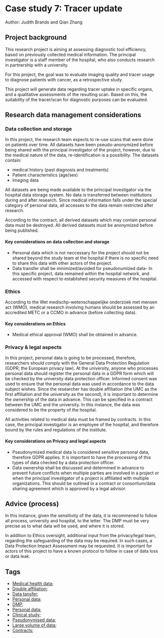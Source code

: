 # Case study 7: Tracer update

Author: Judith Brands and Qian Zhang

## Project background

This research project is aiming at assessing diagnostic tool efficiency, based on previously collected medical information. The principal investigator 
is a staff member of the hospital, who also conducts research in partnership with a university.

For this project, the goal was to evaluate imaging quality and tracer usage to diagnose patients with cancer, as a retrospective study.

This project will generate data regarding tracer uptake in specific organs, and a qualitative assessments of the resulting scan. 
Based on this, the suitability of the tracer/scan for diagnostic purposes can be evaluated.

## Research data management considerations

### Data collection and storage

In this project, the research team expects to re-use scans that were done on patients over time. 
All datasets have been pseudo-anonymized before being shared with the principal investigator of the project, however, due to the medical nature of the data, re-identification is a possibility. The datasets contain:
  - medical history (past diagnosis and treatments)
  - Patient characteristics (age/sex)
  - Imaging data

All datasets are being made available to the principal investigator via the hospital data storage system. No data is transferred between institutions during and after research. Since medical information falls under the special category of personal data, all accesses to the data remain restricted after research.  

According to the contract, all derived datasets which may contain personal data must be destroyed. All derived datasets must be anonymized before being published.

#### Key considerations on data collection and storage
- Personal data which is not neccessary for the project should not be shared beyond the study team at the hospital if there is no specific need to share this data with other actors of the project. 
- Data transfer shall be minimized/avoided for pseudonumized data- In this specific project, data remained within the hospital network, and accessed with respect to established security measures of the hospital.

### Ethics 

According to the Wet medischp-wetenschappelijke onderzoek met mensen act (WMO), medical research involving humans should be assessed by an accredited METC or a CCMO in advance (before collecting data). 

#### Key considerations on Ethics
- Medical ethical approval (WMO) shall be obtained in advance.


### Privacy & legal aspects

  In this project, personal data is going to be processed, therefore, researchers should comply with the General Data Protection Regulation (GDPR; the European privacy law). At the university, anyone who processes personal data should register the personal data in a GDPR form which will be checked by the university data protection officer. Informed consent was used to ensure that the personal data was used in accordance to the data subject wishes. 
  Since the researcher has double affiliation (the UMC as the first affiliation and the university as the second), it is important to determine the ownership of the data in advance. This can be specified in a contract between the UMC and the university. In this instance, the data was considered to be the property of the hospital.
  
All activities related to medical data must be framed by contracts. In this case, the principal investigator is an employee of the hospital, and therefore bound by the rules and regulations of the institute.

#### Key considerations on Privacy and legal aspects
- Pseudonymized medical data is considered sensitive personal data, therefore GDPR applies. It is important to have the processing of this types of data checked by a data protection officer. 
- Data ownership shall be discussed and determined in advance to prevent future conflicts when multiple parties are involved in a project or when the principal investigator of a project is affiliated with multiple organizations. This should be outlined in a contract or consortium/data sharing agreement which is approved by a legal advisor. 

## Advice (process)

In this instance, given the sensitivity of the data, it is recommened to follow all process, university and hospital, to the letter. 
The DMP must be very precise as to what data will be used, and where it is stored. 

In addition to Ethics oversight, additional input from the privacy/legal team, regarding the safeguarding of the data may be required. In such cases, a Data Protection Impact Assessment may be requested.
It is important for actors of this project to have a known protocol to follow in case of data loss or data leak. 

## Tags

 - [Medical health data](https://nzr.github.io/DS-BOK/search.html?q=Medical+health+data);
 - [Double affiliation](https://nzr.github.io/DS-BOK/search.html?q=double+affiliation);
 - [Data tansfer](https://nzr.github.io/DS-BOK/search.html?q=data+transfer);
 - [Personal data](https://nzr.github.io/DS-BOK/search.html?q=personal+data);
 - [DMP](https://nzr.github.io/DS-BOK/search.html?q=DMP);
 - [Personal data](https://nzr.github.io/DS-BOK/search.html?q=personal+data);
 - [Clinical study](https://nzr.github.io/DS-BOK/search.html?q=clinical+study);
 - [Pseudonymised data](https://nzr.github.io/DS-BOK/search.html?q=pseudonymised+data);
 - [Large volume of data](https://nzr.github.io/DS-BOK/search.html?q=large+volume+of+data); 
 - [Contracts](https://nzr.github.io/DS-BOK/search.html?q=contracts); 

